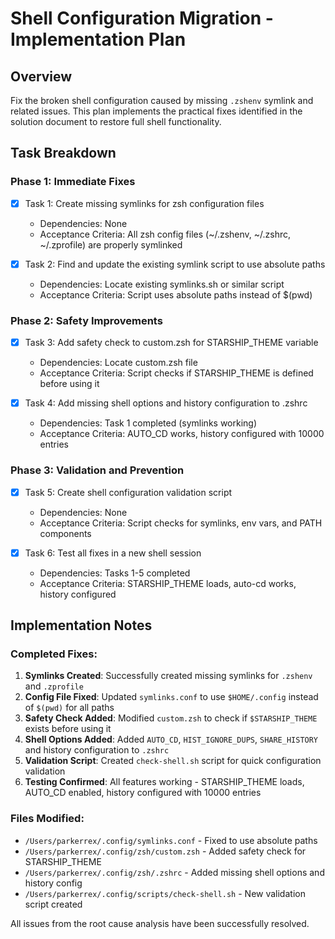 # Shell Configuration Migration - Implementation Plan

## Overview
Fix the broken shell configuration caused by missing `.zshenv` symlink and related issues. This plan implements the practical fixes identified in the solution document to restore full shell functionality.

## Task Breakdown

### Phase 1: Immediate Fixes
- [x] Task 1: Create missing symlinks for zsh configuration files
  - Dependencies: None
  - Acceptance Criteria: All zsh config files (~/.zshenv, ~/.zshrc, ~/.zprofile) are properly symlinked

- [x] Task 2: Find and update the existing symlink script to use absolute paths
  - Dependencies: Locate existing symlinks.sh or similar script
  - Acceptance Criteria: Script uses absolute paths instead of $(pwd)

### Phase 2: Safety Improvements
- [x] Task 3: Add safety check to custom.zsh for STARSHIP_THEME variable
  - Dependencies: Locate custom.zsh file
  - Acceptance Criteria: Script checks if STARSHIP_THEME is defined before using it

- [x] Task 4: Add missing shell options and history configuration to .zshrc
  - Dependencies: Task 1 completed (symlinks working)
  - Acceptance Criteria: AUTO_CD works, history configured with 10000 entries

### Phase 3: Validation and Prevention
- [x] Task 5: Create shell configuration validation script
  - Dependencies: None
  - Acceptance Criteria: Script checks for symlinks, env vars, and PATH components

- [x] Task 6: Test all fixes in a new shell session
  - Dependencies: Tasks 1-5 completed
  - Acceptance Criteria: STARSHIP_THEME loads, auto-cd works, history configured

## Implementation Notes

### Completed Fixes:
1. **Symlinks Created**: Successfully created missing symlinks for `.zshenv` and `.zprofile`
2. **Config File Fixed**: Updated `symlinks.conf` to use `$HOME/.config` instead of `$(pwd)` for all paths
3. **Safety Check Added**: Modified `custom.zsh` to check if `$STARSHIP_THEME` exists before using it
4. **Shell Options Added**: Added `AUTO_CD`, `HIST_IGNORE_DUPS`, `SHARE_HISTORY` and history configuration to `.zshrc`
5. **Validation Script**: Created `check-shell.sh` script for quick configuration validation
6. **Testing Confirmed**: All features working - STARSHIP_THEME loads, AUTO_CD enabled, history configured with 10000 entries

### Files Modified:
- `/Users/parkerrex/.config/symlinks.conf` - Fixed to use absolute paths
- `/Users/parkerrex/.config/zsh/custom.zsh` - Added safety check for STARSHIP_THEME
- `/Users/parkerrex/.config/zsh/.zshrc` - Added missing shell options and history config
- `/Users/parkerrex/.config/scripts/check-shell.sh` - New validation script created

All issues from the root cause analysis have been successfully resolved.